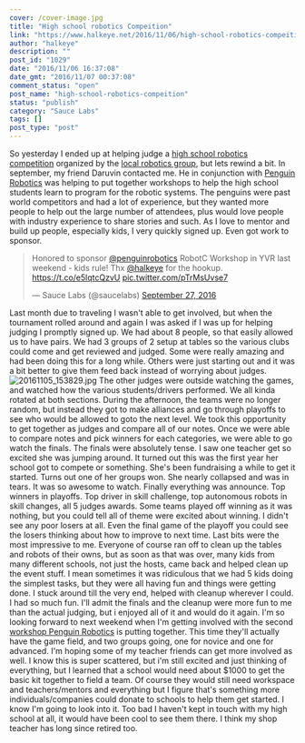 ```yaml
---
cover: /cover-image.jpg
title: "High school robotics Compeition"
link: "https://www.halkeye.net/2016/11/06/high-school-robotics-compeition/"
author: "halkeye"
description: ""
post_id: "1029"
date: "2016/11/06 16:37:08"
date_gmt: "2016/11/07 00:37:08"
comment_status: "open"
post_name: "high-school-robotics-compeition"
status: "publish"
category: "Sauce Labs"
tags: []
post_type: "post"
---
```


So yesterday I ended up at helping judge a [high school robotics competition](https://www.robotevents.com/robot-competitions/vex-robotics-competition/RE-VRC-15-3684.html) organized by the [local robotics group](http://www.pyrs.ca/), but lets rewind a bit. In september, my friend Daruvin contacted me. He in conjunction with [Penguin Robotics](https://penguinrobotics.ca/) was helping to put together workshops to help the high school students learn to program for the robotic systems. The penguins were past world competitors and had a lot of experience, but they wanted more people to help out the large number of attendees, plus would love people with industry experience to share stories and such. As I love to mentor and build up people, especially kids, I very quickly signed up. Even got work to sponsor. 

> Honored to sponsor [@penguinrobotics](https://twitter.com/penguinrobotics) RobotC Workshop in YVR last weekend - kids rule! Thx [@halkeye](https://twitter.com/halkeye) for the hookup. <https://t.co/e5lqtcQzvU> [pic.twitter.com/pTrMsUvse7](https://t.co/pTrMsUvse7)
> 
> — Sauce Labs (@saucelabs) [September 27, 2016](https://twitter.com/saucelabs/status/780858352251334656)

Last month due to traveling I wasn't able to get involved, but when the tournament rolled around and again I was asked if I was up for helping judging I promptly signed up. We had about 8 people, so that easily allowed us to have pairs. We had 3 groups of 2 setup at tables so the various clubs could come and get reviewed and judged. Some were really amazing and had been doing this for a long while. Others were just starting out and it was a bit better to give them feed back instead of worrying about judges. ![20161105_153829.jpg](https://www.halkeye.net/files/2016/11/20161105_153829.jpg) The other judges were outside watching the games, and watched how the various students/drivers performed. We all kinda rotated at both sections. During the afternoon, the teams were no longer random, but instead they got to make alliances and go through playoffs to see who would be allowed to goto the next level. We took this opportunity to get together as judges and compare all of our notes. Once we were able to compare notes and pick winners for each categories, we were able to go watch the finals. The finals were absolutely tense. I saw one teacher get so excited she was jumping around. It turned out this was the first year her school got to compete or something. She's been fundraising a while to get it started. Turns out one of her groups won. She nearly collapsed and was in tears. It was so awesome to watch. Finally everything was announce. Top winners in playoffs. Top driver in skill challenge, top autonomous robots in skill changes, all 5 judges awards. Some teams played off winning as it was nothing, but you could tell all of theme were excited about winning. I didn't see any poor losers at all. Even the final game of the playoff you could see the losers thinking about how to improve to next time. Last bits were the most impressive to me. Everyone of course ran off to clean up the tables and robots of their owns, but as soon as that was over, many kids from many different schools, not just the hosts, came back and helped clean up the event stuff. I mean sometimes it was ridiculous that we had 5 kids doing the simplest tasks, but they were all having fun and things were getting done. I stuck around till the very end, helped with cleanup wherever I could. I had so much fun. I'll admit the finals and the cleanup were more fun to me than the actual judging, but i enjoyed all of it and would do it again. I'm so looking forward to next weekend when I'm getting involved with the second [workshop Penguin Robotics](https://www.facebook.com/events/1102273973226154/) is putting together. This time they'll actually have the game field, and two groups going, one for novice and one for advanced. I'm hoping some of my teacher friends can get more involved as well. I know this is super scattered, but i'm still excited and just thinking of everything, but I learned that a school would need about $1000 to get the basic kit together to field a team. Of course they would still need workspace and teachers/mentors and everything but I figure that's something more individuals/companies could donate to schools to help them get started. I know I'm going to look into it. Too bad I haven't kept in touch with my high school at all, it would have been cool to see them there. I think my shop teacher has long since retired too.
